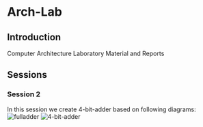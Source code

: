 # Arch-Lab
## Introduction
Computer Architecture Laboratory Material and Reports
## Sessions
### Session 2
In this session we create 4-bit-adder based on following diagrams:
![fulladder](http://www.googledrive.com/host/0B33KzMHyLoH2eVNHWFJZdmthOVk/fulladder.bmp)
![4-bit-adder](http://www.googledrive.com/host/0B33KzMHyLoH2eVNHWFJZdmthOVk/4-bit-adder.bmp)
